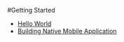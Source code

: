 #Getting Started

* [Hello World](Hello_World.md)
* [Building Native Mobile Application](Building_Native_Mobile_Application.md)
